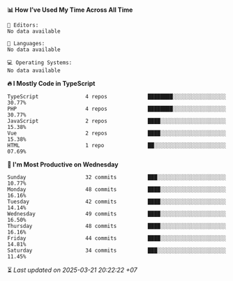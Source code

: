 <!--START_SECTION:readme-stats-->
**📊 How I’ve Used My Time Across All Time**

```text
📝 Editors:
No data available

💬 Languages:
No data available

💻 Operating Systems:
No data available
```

**🔥 I Mostly Code in TypeScript**

```text
TypeScript               4 repos             ████████░░░░░░░░░░░░░░░░░   30.77%
PHP                      4 repos             ████████░░░░░░░░░░░░░░░░░   30.77%
JavaScript               2 repos             ████░░░░░░░░░░░░░░░░░░░░░   15.38%
Vue                      2 repos             ████░░░░░░░░░░░░░░░░░░░░░   15.38%
HTML                     1 repo              ██░░░░░░░░░░░░░░░░░░░░░░░   07.69%
```

**📅 I'm Most Productive on Wednesday**

```text
Sunday                   32 commits          ███░░░░░░░░░░░░░░░░░░░░░░   10.77%
Monday                   48 commits          ████░░░░░░░░░░░░░░░░░░░░░   16.16%
Tuesday                  42 commits          ████░░░░░░░░░░░░░░░░░░░░░   14.14%
Wednesday                49 commits          ████░░░░░░░░░░░░░░░░░░░░░   16.50%
Thursday                 48 commits          ████░░░░░░░░░░░░░░░░░░░░░   16.16%
Friday                   44 commits          ████░░░░░░░░░░░░░░░░░░░░░   14.81%
Saturday                 34 commits          ███░░░░░░░░░░░░░░░░░░░░░░   11.45%
```



⏳ *Last updated on 2025-03-21 20:22:22 +07*
<!--END_SECTION:readme-stats-->